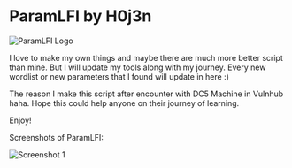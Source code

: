 # ParamLFI by H0j3n

![ParamLFI Logo](https://github.com/H0j3n/EazyPeazy/blob/master/My%20Tools/ParamLFI/img/logo.png)

I love to make my own things and maybe there are much more better script than mine. But I will update my tools along with my journey. Every new wordlist or new parameters that I found will update in here :)

The reason I make this script after encounter with DC5 Machine in Vulnhub haha. Hope this could help anyone on their journey of learning.

Enjoy!


Screenshots of ParamLFI:

![Screenshot 1](https://github.com/H0j3n/EazyPeazy/blob/master/My%20Tools/ParamLFI/img/screenshot1.png)

